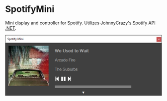 # SpotifyMini
Mini display and controller for Spotify. Utilizes [JohnnyCrazy's Spotify API .NET](https://github.com/JohnnyCrazy/SpotifyAPI-NET).

![alt text](https://raw.githubusercontent.com/dannylloyd/SpotifyMini/master/SpotifyMini/example.png)
